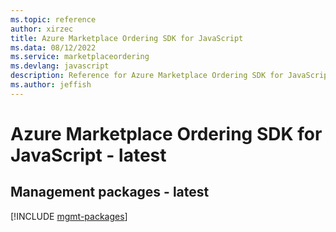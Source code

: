 ```yaml
---
ms.topic: reference
author: xirzec
title: Azure Marketplace Ordering SDK for JavaScript
ms.data: 08/12/2022
ms.service: marketplaceordering
ms.devlang: javascript
description: Reference for Azure Marketplace Ordering SDK for JavaScript
ms.author: jeffish
---
```

# Azure Marketplace Ordering SDK for JavaScript - latest

## Management packages - latest
[!INCLUDE [mgmt-packages](marketplace-ordering-mgmt-index.md)]
